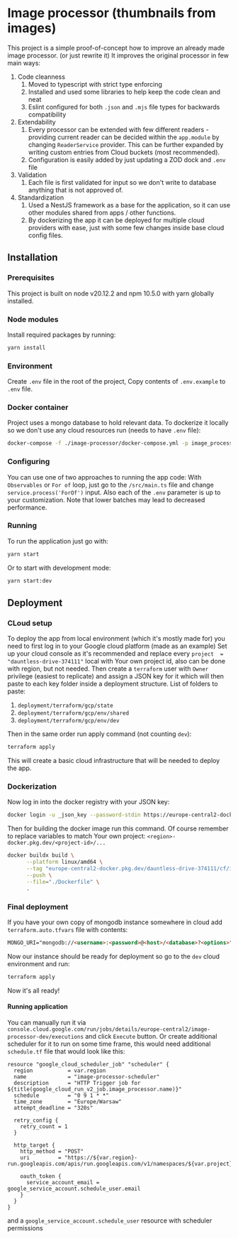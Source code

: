 # Image processor (thumbnails from images)

This project is a simple proof-of-concept how to improve an already made image processor. (or just rewrite it)
It improves the original processor in few main ways:

1. Code cleanness
   1. Moved to typescript with strict type enforcing
   2. Installed and used some libraries to help keep the code clean and neat
   3. Eslint configured for both `.json` and `.mjs` file types for backwards compatibility
2. Extendability
   1. Every processor can be extended with few different readers - providing current reader can be decided within the `app.module` by changing `ReaderService` provider. This can be further expanded by writing custom entries from Cloud buckets (most recommended).
   2. Configuration is easily added by just updating a ZOD dock and `.env` file
3. Validation
   1. Each file is first validated for input so we don't write to database anything that is not approved of.
4. Standardization
   1. Used a NestJS framework as a base for the application, so it can use other modules shared from apps / other functions.
   2. By dockerizing the app it can be deployed for multiple cloud providers with ease, just with some few changes inside base cloud config files.

## Installation

### Prerequisites

This project is built on node v20.12.2 and npm 10.5.0 with yarn globally installed.

### Node modules

Install required packages by running:

```bash
yarn install
```

### Environment

Create `.env` file in the root of the project,
Copy contents of `.env.example` to `.env` file.

### Docker container

Project uses a mongo database to hold relevant data.
To dockerize it locally so we don't use any cloud resources run (needs to have `.env` file):

```bash
docker-compose -f ./image-processor/docker-compose.yml -p image_processors up -d
```

### Configuring

You can use one of two approaches to running the app code:
With `Observables` or `For of` loop, just go to the `/src/main.ts` file and change `service.process('ForOf')` input.
Also each of the `.env` parameter is up to your customization.
Note that lower batches may lead to decreased performance.

### Running

To run the application just go with:

```bash
yarn start
```

Or to start with development mode:

```bash
yarn start:dev
```

## Deployment

### CLoud setup
To deploy the app from local environment (which it's mostly made for) you need to first log in to your Google cloud platform (made as an example)
Set up your cloud console as it's recommended and replace every `project  = "dauntless-drive-374111"` local with Your own project id, also can be done with region, but not needed.
Then create a `terraform` user with `Owner` privilege (easiest to replicate) and assign a JSON key for it which will then paste to each key folder inside a deployment structure.
List of folders to paste:
1. `deployment/terraform/gcp/state`
2. `deployment/terraform/gcp/env/shared`
3. `deployment/terraform/gcp/env/dev`

Then in the same order run apply command (not counting `dev`):
```bash 
terraform apply
```
This will create a basic cloud infrastructure that will be needed to deploy the app.

### Dockerization
Now log in into the docker registry with your JSON key:
```bash
docker login -u _json_key --password-stdin https://europe-central2-docker.pkg.dev < ./deployment/terraform/gcp/state/credentials.json
```

Then for building the docker image run this command. Of course remember to replace variables to match Your own project: `<region>-docker.pkg.dev/<project-id>/...`
```bash
docker buildx build \
      --platform linux/amd64 \
      --tag "europe-central2-docker.pkg.dev/dauntless-drive-374111/cf/image-processor:dev" \
      --push \
      --file="./Dockerfile" \
      .
```

### Final deployment
If you have your own copy of mongodb instance somewhere in cloud add `terraform.auto.tfvars` file with contents:
```md
MONGO_URI="mongodb://<username>:<password>@<host>/<database>?<options>"
```
Now our instance should be ready for deployment so go to the `dev` cloud environment and run:
```bash
terraform apply
```

Now it's all ready!

#### Running application
You can manually run it via `console.cloud.google.com/run/jobs/details/europe-central2/image-processor-dev/executions` and click `Execute` button.
Or create additional scheduler for it to run on some time frame, this would need additional `schedule.tf` file that would look like this:
```hcl
resource "google_cloud_scheduler_job" "scheduler" {
  region           = var.region
  name             = "image-processor-scheduler"
  description      = "HTTP Trigger job for ${title(google_cloud_run_v2_job.image_processor.name)}"
  schedule         = "0 9 1 * *"
  time_zone        = "Europe/Warsaw"
  attempt_deadline = "320s"

  retry_config {
    retry_count = 1
  }

  http_target {
    http_method = "POST"
    uri         = "https://${var.region}-run.googleapis.com/apis/run.googleapis.com/v1/namespaces/${var.project}/jobs/${google_cloud_run_v2_job.image_processor.name}:run"

    oauth_token {
      service_account_email = google_service_account.schedule_user.email
    }
  }
}
```
and a `google_service_account.schedule_user` resource with scheduler permissions
